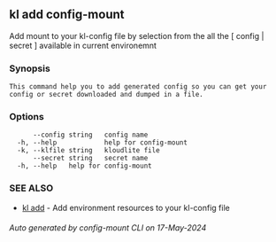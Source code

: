 ## kl add config-mount

Add mount to your kl-config file by selection from the all the [ config | secret ] available in current environemnt

### Synopsis

```
This command help you to add generated config so you can get your config or secret downloaded and dumped in a file.
```

### Options

```
      --config string   config name
  -h, --help            help for config-mount
  -k, --klfile string   kloudlite file
      --secret string   secret name
  -h, --help   help for config-mount
```

### SEE ALSO

* [kl add](kl_add.md)  - Add environment resources to your kl-config file

###### Auto generated by config-mount CLI on 17-May-2024
